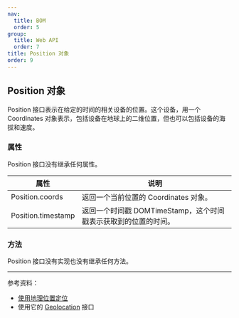 ```yaml
---
nav:
  title: BOM
  order: 5
group:
  title: Web API
  order: 7
title: Position 对象
order: 9
---
```


## Position 对象

Position 接口表示在给定的时间的相关设备的位置。这个设备，用一个 Coordinates 对象表示，包括设备在地球上的二维位置，但也可以包括设备的海拔和速度。

### 属性

Position 接口没有继承任何属性。

| 属性               | 说明                                                         |
| ------------------ | ------------------------------------------------------------ |
| Position.coords    | 返回一个当前位置的 Coordinates 对象。                        |
| Position.timestamp | 返回一个时间戳 DOMTimeStamp，这个时间戳表示获取到的位置的时间。 |

### 方法

Position 接口没有实现也没有继承任何方法。

---

参考资料：

- [使用地理位置定位](https://developer.mozilla.org/zh-CN/docs/Web/API/Geolocation/Using_geolocation)
- 使用它的 [Geolocation](../the-navigator-object/the-navigator-object-methods.md) 接口

